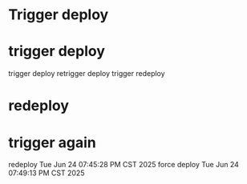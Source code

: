 # Trigger deploy
# trigger deploy
trigger deploy
retrigger deploy
trigger redeploy
# redeploy
# trigger again
redeploy Tue Jun 24 07:45:28 PM CST 2025
force deploy Tue Jun 24 07:49:13 PM CST 2025
